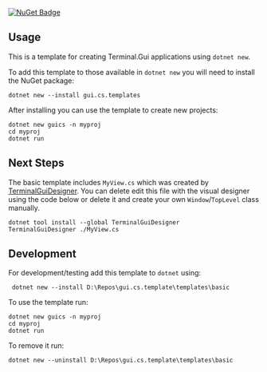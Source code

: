  [![NuGet Badge](https://buildstats.info/nuget/gui.cs.templates)](https://www.nuget.org/packages/gui.cs.templates/)

## Usage
This is a template for creating Terminal.Gui applications using `dotnet new`.

To add this template to those available in `dotnet new` you will need to install the NuGet package:
```
dotnet new --install gui.cs.templates
```

After installing you can use the template to create new projects:

```
dotnet new guics -n myproj
cd myproj
dotnet run
```

## Next Steps

The basic template includes `MyView.cs` which was created by [TerminalGuiDesigner](https://github.com/gui-cs/TerminalGuiDesigner).  You can delete edit this file with the visual designer using the code below or delete it and create your own `Window`/`TopLevel` class manually.

```
dotnet tool install --global TerminalGuiDesigner
TerminalGuiDesigner ./MyView.cs
```


## Development
For development/testing add this template to `dotnet` using:

```
 dotnet new --install D:\Repos\gui.cs.template\templates\basic
```

To use the template run:

```
dotnet new guics -n myproj
cd myproj
dotnet run
```

To remove it run:

```
dotnet new --uninstall D:\Repos\gui.cs.template\templates\basic
```
